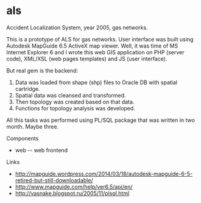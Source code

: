 als
===

Accident Localization System, year 2005, gas networks.

This is a prototype of ALS for gas networks.
User interface was built using Autodesk MapGuide 6.5 ActiveX map viewer.
Well, it was time of MS Internet Explorer 6 and I wrote this web GIS application on PHP (server code),
XML/XSL (web pages templates) and JS (user interface).

But real gem is the backend:

1. Data was loaded from shape (shp) files to Oracle DB with spatial cartridge.
2. Spatial data was cleansed and transformed.
3. Then topology was created based on that data.
4. Functions for topology analysis was developed.

All this tasks was performed using PL/SQL package that was written in two month. Maybe three.

Components

* web -- web frontend


Links

* http://mapguide.wordpress.com/2014/03/18/autodesk-mapguide-6-5-retired-but-still-downloadable/
* http://www.mapguide.com/help/ver6.5/api/en/
* http://vasnake.blogspot.ru/2005/11/plsql.html
